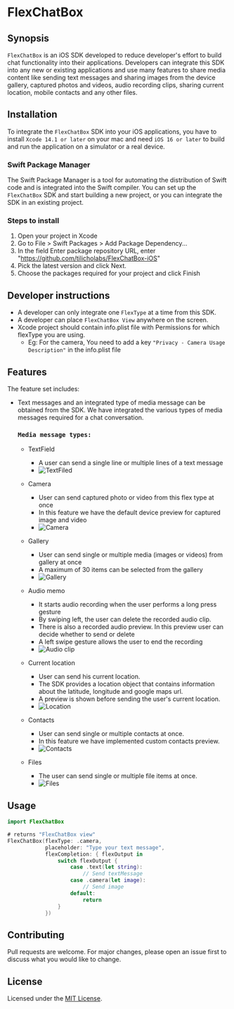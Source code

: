 # FlexChatBox

## Synopsis
`FlexChatBox` is an iOS SDK developed to reduce developer's effort to build chat functionality into their applications. Developers can integrate this SDK into any new or existing applications and use many features to share media content like sending text messages and sharing images from the device gallery, captured photos and videos, audio recording clips, sharing current location, mobile contacts and any other files.

## Installation
To integrate the `FlexChatBox` SDK into your iOS applications, you have to install `Xcode 14.1 or later` on your mac and need `iOS 16 or later` to build and run the application on a simulator or a real device.

### Swift Package Manager
The Swift Package Manager is a tool for automating the distribution of Swift code and is integrated into the Swift compiler. You can set up the `FlexChatBox` SDK and start building a new project, or you can integrate the SDK in an existing project.

### Steps to install
1. Open your project in Xcode
2. Go to File > Swift Packages > Add Package Dependency...
3. In the field Enter package repository URL, enter "https://github.com/tilicholabs/FlexChatBox-iOS"
4. Pick the latest version and click Next.
5. Choose the packages required for your project and click Finish

## Developer instructions
- A developer can only integrate one `FlexType` at a time from this SDK.
- A developer can place `FlexChatBox View` anywhere on the screen.
- Xcode project should contain info.plist file with Permissions for which flexType you are using.
    * Eg: For the camera, You need to add a key `"Privacy - Camera Usage Description"` in the info.plist file

## Features
The feature set includes: 
- Text messages and an integrated type of media message can be obtained from the SDK. We have integrated the various types of media messages required for a chat conversation.
    ### `Media message types:`
    - TextField
        - A user can send a single line or multiple lines of a text message
        - ![TextFiled](https://user-images.githubusercontent.com/108006729/231765163-9faa99b3-ef79-4cfc-8e72-4d244cee9b50.gif)

    - Camera
        - User can send captured photo or video from this flex type at once
        - In this feature we have the default device preview for captured image and video
        - ![Camera](https://user-images.githubusercontent.com/108006729/231759929-40e95791-269d-4ce4-9906-c243bc2d2db4.gif)
    
    - Gallery
        - User can send single or multiple media (images or videos) from gallery at once
        - A maximum of 30 items can be selected from the gallery
        - ![Gallery](https://user-images.githubusercontent.com/108006729/231942802-f67fb35e-6911-443c-89ec-1e9894b5d245.gif)

    - Audio memo
        - It starts audio recording when the user performs a long press gesture
        - By swiping left, the user can delete the recorded audio clip.
        - There is also a recorded audio preview. In this preview user can decide whether to send or delete
        - A left swipe gesture allows the user to end the recording
        - ![Audio clip](https://user-images.githubusercontent.com/108006729/231943840-4b3c9245-4ebc-4d7c-8bc8-960b5acb6531.gif)

    - Current location
        - User can send his current location.
        - The SDK provides a location object that contains information about the latitude, longitude and google maps url.
        - A preview is shown before sending the user's current location.
        - ![Location](https://user-images.githubusercontent.com/108006729/231957786-8035cbe7-38aa-4165-8e71-4e71d609ef4e.gif)

    - Contacts
        - User can send single or multiple contacts at once.
        - In this feature we have implemented custom contacts preview.
        - ![Contacts](https://user-images.githubusercontent.com/108006729/231958724-fa0c2178-aa38-438c-9b22-af26f031bc47.gif)

    - Files
        - The user can send single or multiple file items at once. 
        - ![Files](https://user-images.githubusercontent.com/108006729/231960205-4c977878-2da6-4121-82f8-2d6a381388fe.gif)

## Usage
```swift
import FlexChatBox

# returns "FlexChatBox view"
FlexChatBox(flexType: .camera, 
            placeholder: "Type your text message",
            flexCompletion: { flexOutput in
                switch flexOutput {
                    case .text(let string):
                        // Send textMessage
                    case .camera(let image):
                        // Send image
                    default:
                        return
                }
            })
```

## Contributing
Pull requests are welcome. For major changes, please open an issue first
to discuss what you would like to change.

## License
Licensed under the [MIT License](https://github.com/tilicholabs/FlexChatBox-iOS/blob/main/LICENSE).
